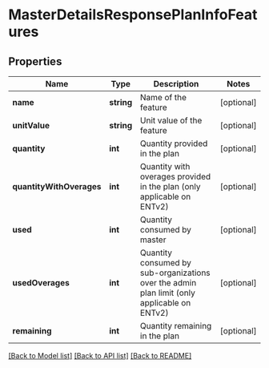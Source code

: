 # MasterDetailsResponsePlanInfoFeatures

## Properties
Name | Type | Description | Notes
------------ | ------------- | ------------- | -------------
**name** | **string** | Name of the feature | [optional] 
**unitValue** | **string** | Unit value of the feature | [optional] 
**quantity** | **int** | Quantity provided in the plan | [optional] 
**quantityWithOverages** | **int** | Quantity with overages provided in the plan (only applicable on ENTv2) | [optional] 
**used** | **int** | Quantity consumed by master | [optional] 
**usedOverages** | **int** | Quantity consumed by sub-organizations over the admin plan limit (only applicable on ENTv2) | [optional] 
**remaining** | **int** | Quantity remaining in the plan | [optional] 

[[Back to Model list]](../../README.md#documentation-for-models) [[Back to API list]](../../README.md#documentation-for-api-endpoints) [[Back to README]](../../README.md)


